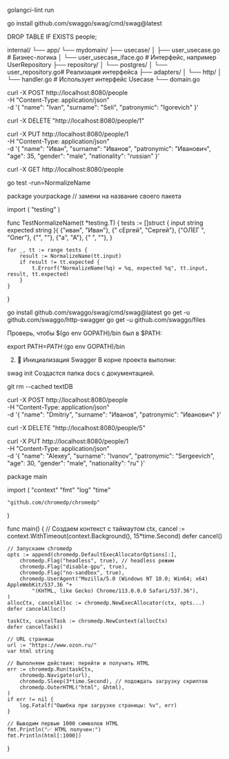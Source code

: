 golangci-lint run

go install github.com/swaggo/swag/cmd/swag@latest

DROP TABLE IF EXISTS people;


internal/
└── app/
    └── mydomain/
        ├── usecase/
        │   ├── user_usecase.go        # Бизнес-логика
        │   └── user_usecase_iface.go  # Интерфейс, например UserRepository
        ├── repository/
        │   └── postgres/
        │       └── user_repository.go# Реализация интерфейса
        ├── adapters/
        │   └── http/
        │       └── handler.go         # Использует интерфейс Usecase
        └── domain.go


 curl -X POST http://localhost:8080/people \
  -H "Content-Type: application/json" \
  -d '{
    "name": "Ivan",
    "surname": "Seli",
    "patronymic": "Igorevich"
}'

curl -X DELETE "http://localhost:8080/people/1"


curl -X PUT http://localhost:8080/people/1 \
  -H "Content-Type: application/json" \
  -d '{
    "name": "Иван",
    "surname": "Иванов",
    "patronymic": "Иванович",
    "age": 35,
    "gender": "male",
    "nationality": "russian"
  }'


  curl -X GET http://localhost:8080/people

go test -run=NormalizeName


package yourpackage // замени на название своего пакета

import (
	"testing"
)

func TestNormalizeName(t *testing.T) {
	tests := []struct {
		input    string
		expected string
	}{
		{"иван", "Иван"},
		{"  сЕргей", "Сергей"},
		{"ОЛЕГ  ", "Олег"},
		{"", ""},
		{"а", "А"},
		{"   ", ""},
	}

	for _, tt := range tests {
		result := NormalizeName(tt.input)
		if result != tt.expected {
			t.Errorf("NormalizeName(%q) = %q, expected %q", tt.input, result, tt.expected)
		}
	}
}










go install github.com/swaggo/swag/cmd/swag@latest
go get -u github.com/swaggo/http-swagger
go get -u github.com/swaggo/files

Проверь, чтобы $(go env GOPATH)/bin был в $PATH:


export PATH=$PATH:$(go env GOPATH)/bin

2. 📂 Инициализация Swagger
В корне проекта выполни:


swag init
Создастся папка docs с документацией.


git rm --cached textDB


curl -X POST http://localhost:8080/people \
  -H "Content-Type: application/json" \
  -d '{
    "name": "Dmitriy",
    "surname": "Иванов",
    "patronymic": "Иванович"
  }'

  curl -X DELETE "http://localhost:8080/people/5"


  curl -X PUT http://localhost:8080/people/1 \
  -H "Content-Type: application/json" \
  -d '{
    "name": "Alexey",
    "surname": "Ivanov",
    "patronymic": "Sergeevich",
    "age": 30,
    "gender": "male",
    "nationality": "ru"
  }'




package main

import (
	"context"
	"fmt"
	"log"
	"time"

	"github.com/chromedp/chromedp"
)

func main() {
	// Создаем контекст с таймаутом
	ctx, cancel := context.WithTimeout(context.Background(), 15*time.Second)
	defer cancel()

	// Запускаем chromedp
	opts := append(chromedp.DefaultExecAllocatorOptions[:],
		chromedp.Flag("headless", true), // headless режим
		chromedp.Flag("disable-gpu", true),
		chromedp.Flag("no-sandbox", true),
		chromedp.UserAgent("Mozilla/5.0 (Windows NT 10.0; Win64; x64) AppleWebKit/537.36 "+
			"(KHTML, like Gecko) Chrome/113.0.0.0 Safari/537.36"),
	)
	allocCtx, cancelAlloc := chromedp.NewExecAllocator(ctx, opts...)
	defer cancelAlloc()

	taskCtx, cancelTask := chromedp.NewContext(allocCtx)
	defer cancelTask()

	// URL страницы
	url := "https://www.ozon.ru/"
	var html string

	// Выполняем действия: перейти и получить HTML
	err := chromedp.Run(taskCtx,
		chromedp.Navigate(url),
		chromedp.Sleep(3*time.Second), // подождать загрузку скриптов
		chromedp.OuterHTML("html", &html),
	)
	if err != nil {
		log.Fatalf("Ошибка при загрузке страницы: %v", err)
	}

	// Выводим первые 1000 символов HTML
	fmt.Println("✅ HTML получен:")
	fmt.Println(html[:1000])
}
